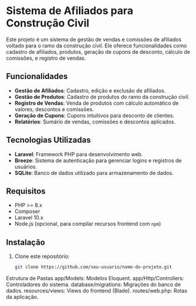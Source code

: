 # Sistema de Afiliados para Construção Civil

Este projeto é um sistema de gestão de vendas e comissões de afiliados voltado para o ramo da construção civil. Ele oferece funcionalidades como cadastro de afiliados, produtos, geração de cupons de desconto, cálculo de comissões, e registro de vendas.

## Funcionalidades

- **Gestão de Afiliados**: Cadastro, edição e exclusão de afiliados.
- **Gestão de Produtos**: Cadastro de produtos do ramo da construção civil.
- **Registro de Vendas**: Venda de produtos com cálculo automático de valores, descontos e comissões.
- **Geração de Cupons**: Cupons intuitivos para desconto de clientes.
- **Relatórios**: Sumário de vendas, comissões e descontos aplicados.

## Tecnologias Utilizadas

- **Laravel**: Framework PHP para desenvolvimento web.
- **Breeze**: Sistema de autenticação para gerenciar logins e registros de usuários.
- **SQLite**: Banco de dados utilizado para armazenamento de dados.

## Requisitos

- PHP >= 8.x
- Composer
- Laravel 10.x
- Node.js (opcional, para compilar recursos frontend com `npm`)

## Instalação

1. Clone este repositório:
   ```bash
   git clone https://github.com/seu-usuario/nome-do-projeto.git


Estrutura de Pastas
    app/Models: Modelos Eloquent.
    app/Http/Controllers: Controladores do sistema.
    database/migrations: Migrações do banco de dados.
    resources/views: Views do frontend (Blade).
    routes/web.php: Rotas da aplicação.
